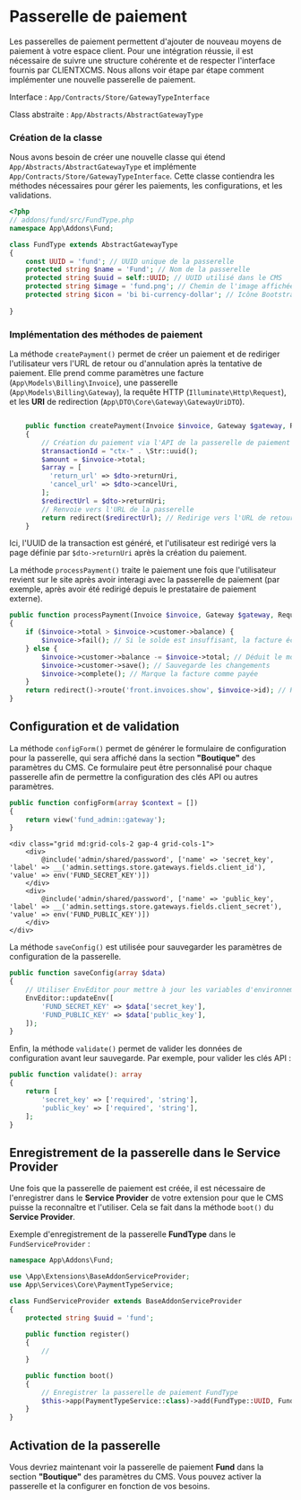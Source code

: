 
# Passerelle de paiement
Les passerelles de paiement permettent d'ajouter de nouveau moyens de paiement à votre espace client. Pour une intégration réussie, il est nécessaire de suivre une structure cohérente et de respecter l'interface fournis par CLIENTXCMS. Nous allons voir étape par étape comment implémenter une nouvelle passerelle de paiement.

Interface : `App/Contracts/Store/GatewayTypeInterface`

Class abstraite : `App/Abstracts/AbstractGatewayType`
### Création de la classe

Nous avons besoin de créer une nouvelle classe qui étend `App/Abstracts/AbstractGatewayType` et implémente `App/Contracts/Store/GatewayTypeInterface`. Cette classe contiendra les méthodes nécessaires pour gérer les paiements, les configurations, et les validations.

```php
<?php
// addons/fund/src/FundType.php
namespace App\Addons\Fund;

class FundType extends AbstractGatewayType
{
    const UUID = 'fund'; // UUID unique de la passerelle
    protected string $name = 'Fund'; // Nom de la passerelle
    protected string $uuid = self::UUID; // UUID utilisé dans le CMS
    protected string $image = 'fund.png'; // Chemin de l'image affichée dans l'interface
    protected string $icon = 'bi bi-currency-dollar'; // Icône Bootstrap utilisée pour représenter la passerelle
    
}
```

### Implémentation des méthodes de paiement

La méthode `createPayment()` permet de créer un paiement et de rediriger l'utilisateur vers l'URL de retour ou d'annulation après la tentative de paiement. Elle prend comme paramètres une facture (`App\Models\Billing\Invoice`), une passerelle (`App\Models\Billing\Gateway`), la requête HTTP (`Illuminate\Http\Request`), et les **URI** de redirection (`App\DTO\Core\Gateway\GatewayUriDTO`).

```php

    public function createPayment(Invoice $invoice, Gateway $gateway, Request $request, GatewayUriDTO $dto)
    {
        // Création du paiement via l'API de la passerelle de paiement
        $transactionId = "ctx-" . \Str::uuid(); 
        $amount = $invoice->total;
        $array = [
          'return_url' => $dto->returnUri,
          'cancel_url' => $dto->cancelUri,
        ];
        $redirectUrl = $dto->returnUri;
        // Renvoie vers l'URL de la passerelle
        return redirect($redirectUrl); // Redirige vers l'URL de retour une fois le paiement initié
    }
```

Ici, l'UUID de la transaction est généré, et l'utilisateur est redirigé vers la page définie par `$dto->returnUri` après la création du paiement.

La méthode `processPayment()` traite le paiement une fois que l'utilisateur revient sur le site après avoir interagi avec la passerelle de paiement (par exemple, après avoir été redirigé depuis le prestataire de paiement externe).

```php
public function processPayment(Invoice $invoice, Gateway $gateway, Request $request, GatewayUriDTO $dto)
{
    if ($invoice->total > $invoice->customer->balance) {
        $invoice->fail(); // Si le solde est insuffisant, la facture échoue
    } else {
        $invoice->customer->balance -= $invoice->total; // Déduit le montant du solde du client
        $invoice->customer->save(); // Sauvegarde les changements
        $invoice->complete(); // Marque la facture comme payée
    }
    return redirect()->route('front.invoices.show', $invoice->id); // Redirige vers l'interface client
}
```

## Configuration et de validation

La méthode `configForm()` permet de générer le formulaire de configuration pour la passerelle, qui sera affiché dans la section **"Boutique"** des paramètres du CMS. Ce formulaire peut être personnalisé pour chaque passerelle afin de permettre la configuration des clés API ou autres paramètres.

```php
public function configForm(array $context = [])
{
    return view('fund_admin::gateway'); 
}
```

```blade
<div class="grid md:grid-cols-2 gap-4 grid-cols-1">
    <div>
        @include('admin/shared/password', ['name' => 'secret_key', 'label' => __('admin.settings.store.gateways.fields.client_id'), 'value' => env('FUND_SECRET_KEY')])
    </div>
    <div>
        @include('admin/shared/password', ['name' => 'public_key', 'label' => __('admin.settings.store.gateways.fields.client_secret'), 'value' => env('FUND_PUBLIC_KEY')])
    </div>
</div>
```

La méthode `saveConfig()` est utilisée pour sauvegarder les paramètres de configuration de la passerelle.

```php
public function saveConfig(array $data)
{
    // Utiliser EnvEditor pour mettre à jour les variables d'environnement
    EnvEditor::updateEnv([
        'FUND_SECRET_KEY' => $data['secret_key'],
        'FUND_PUBLIC_KEY' => $data['public_key'],
    ]);
}
```

Enfin, la méthode `validate()` permet de valider les données de configuration avant leur sauvegarde. Par exemple, pour valider les clés API :

```php
public function validate(): array
{
    return [
        'secret_key' => ['required', 'string'],
        'public_key' => ['required', 'string'],
    ];
}
```
## Enregistrement de la passerelle dans le Service Provider

Une fois que la passerelle de paiement est créée, il est nécessaire de l'enregistrer dans le **Service Provider** de votre extension pour que le CMS puisse la reconnaître et l'utiliser. Cela se fait dans la méthode `boot()` du **Service Provider**.

Exemple d'enregistrement de la passerelle **FundType** dans le `FundServiceProvider` :

```php
namespace App\Addons\Fund;

use \App\Extensions\BaseAddonServiceProvider;
use App\Services\Core\PaymentTypeService;

class FundServiceProvider extends BaseAddonServiceProvider
{
    protected string $uuid = 'fund';
    
    public function register()
    {
        //
    }

    public function boot()
    {
        // Enregistrer la passerelle de paiement FundType
        $this->app(PaymentTypeService::class)->add(FundType::UUID, FundType::class);
    }
}
```
## Activation de la passerelle
Vous devriez maintenant voir la passerelle de paiement **Fund** dans la section **"Boutique"** des paramètres du CMS. Vous pouvez activer la passerelle et la configurer en fonction de vos besoins.
